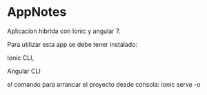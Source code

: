 # AppNotes
Aplicacion hibrida con Ionic y angular 7.

Para utilizar esta app se debe tener instalado:

Ionic CLI,

Angular CLI

el comando para arrancar el proyecto desde consola: ionic serve -o

